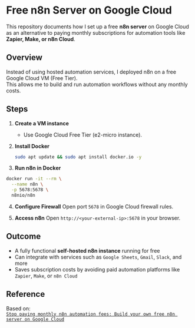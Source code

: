 # Free n8n Server on Google Cloud

This repository documents how I set up a free **n8n server** on Google Cloud as an alternative to paying monthly subscriptions for automation tools like **Zapier, Make, or n8n Cloud**.  

## Overview
Instead of using hosted automation services, I deployed n8n on a free Google Cloud VM (Free Tier).  
This allows me to build and run automation workflows without any monthly costs.

## Steps

1. **Create a VM instance**  
   - Use Google Cloud Free Tier (e2-micro instance).  

2. **Install Docker**  
   ```bash
   sudo apt update && sudo apt install docker.io -y
   
3. **Run n8n in Docker**  
```bash
docker run -it --rm \
  --name n8n \
  -p 5678:5678 \
  n8nio/n8n
```

4. **Configure Firewall**
Open port `5678` in Google Cloud firewall rules.

6. **Access n8n**
   Open `http://<your-external-ip>:5678` in your browser.
   
## Outcome
- A fully functional **self-hosted n8n instance** running for free
- Can integrate with services such as `Google Sheets`, `Gmail`, `Slack`, and more
- Saves subscription costs by avoiding paid automation platforms like `Zapier`, `Make`, or `n8n Cloud`
## Reference
Based on:  
[`Stop paying monthly n8n automation fees: Build your own free n8n server on Google Cloud`](https://drlee.io/stop-paying-monthly-n8n-automation-fees-build-your-own-free-n8n-server-on-google-clouds-free-84be73299220)
